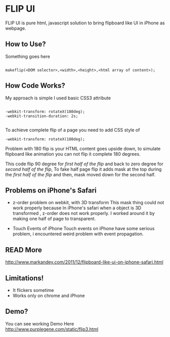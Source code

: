 FLIP UI
=============
FLIP UI is pure html, javascript solution to bring flipboard like UI in iPhone as webpage. 

How to Use?
---------------
Something goes here

<pre><code>
makeflip(&lt;DOM selector&gt;,&lt;width>,&lt;height&gt;,&lt;html array of content&gt;);
</code></pre>

How Code Works?
-----------------
My approach is simple I used basic CSS3 attribute
<pre><code>
-webkit-transform: rotateX(180deg);
-webkit-transition-duration: 2s;

</code></pre>

To achieve complete flip of a page you need to add CSS style of <pre><code>-webkit-transform: rotateX(180deg);</code></pre>
Problem with 180 flip is your HTML content goes upside down, to simulate flipboard like animation you can not flip it complete 180 degrees.

This code flip 90 degree for <i>first half of the flip</i> and back to zero degree for <i>second half of the flip</i>, To fake half page flip it adds mask at the top during the <i>first half of the flip</i> and then, mask moved down for the second half.



Problems on iPhone's Safari
----------------------------
- z-order problem on webkit, with 3D transform
This mask thing could not work properly because In  iPhone's safari when a object is  3D transformed , z-order does not work properly.  I worked around it by making one half of page to transparent.

- Touch Events of iPhone
Touch events on iPhone have some serious problem, i encountered weird problem with event propagation.


READ More 
-----------------
http://www.markandey.com/2011/12/flipboard-like-ui-on-iphone-safari.html

Limitations!
-----------------
 - It flickers sometime
 - Works only on chrome and iPhone

Demo?
----------
You can see working Demo Here http://www.purplegene.com/static/flip3.html


